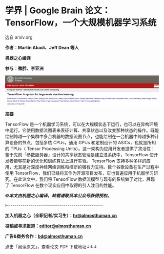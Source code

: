 # 学界 | Google Brain 论文：TensorFlow，一个大规模机器学习系统

选自 arxiv.org

**作者：Martín Abadi、Jeff Dean 等人**

**机器之心编译**

**参与：微胖、李亚洲**

![](img/d2fdb0a8e1b8dd4dcd6fcaf39a58a4b3.jpg)

**摘要**

TensorFlow 是一个机器学习系统，可以在大规模状态下运行，也可以在异构环境中运行。它使用数据流图表来表征计算、共享状态以及改变那种状态的操作。既能绘制跨越一个集群中多台机器的数据流图节点，也能绘制在一台机器中跨越多种计算设备的节点，包括多核 CPUs，通用 GPUs 和定制设计的 ASICs，也就是所知的 TPUs（ Tensor Processing Units）。这一架构为应用开发者提供了灵活性：鉴于先前「参数服务器」设计的共享状态管理是建立进系统中，TensorFlow 使开发者能够在新的优化和训练算法上进行实验。 TensorFlow 支持多种多样的应用，尤其是对深度神经网络训练和推断的强有力支持。数个谷歌设备在生产过程中使用 TensorFlow，我们已经将其作为开源项目发布，它也普遍应用于机器学习研究。在此论文中，我们将 TensorFlow 数据流模型与现有的系统做了对比，展现了 TensorFlow 在数个现实应用中取得的引人注目的性能。

***©本文由机器之心编译，***转载请联系本公众号获得授权***。***

✄------------------------------------------------

**加入机器之心（全职记者/实习生）：hr@almosthuman.cn**

**投稿或寻求报道：editor@almosthuman.cn**

**广告&商务合作：bd@almosthuman.cn**

点击「阅读原文」，查看论文 PDF 下载地址↓↓↓